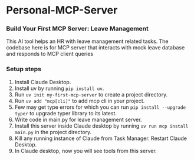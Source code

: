 # Personal-MCP-Server

### Build Your First MCP Server: Leave Management
This AI tool helps an HR with leave management related tasks. The codebase here 
is for MCP server that interacts with mock leave database and responds to MCP client queries

### Setup steps
1. Install Claude Desktop.
2. Install uv by running `pip install uv`.
3. Run `uv init my-first-mcp-server` to create a project directory.
4. Run `uv add "mcp[cli]"` to add mcp cli in your project.
5. Few may get type errors for which you can run `pip install --upgrade typer` to upgrade typer library to its latest.
6. Write code in main.py for leave management server.
7. Install this server inside Claude desktop by running `uv run mcp install main.py` in the project directory.
8. Kill any running instance of Claude from Task Manager. Restart Claude Desktop.
9. In Claude desktop, now you will see tools from this server.